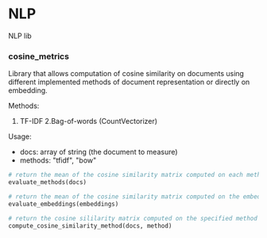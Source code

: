 # NLP
NLP lib 


### cosine_metrics
Library that allows computation of cosine similarity on documents using different implemented methods of document representation or directly on embedding.

Methods:
1. TF-IDF 
2.Bag-of-words (CountVectorizer) 
    
Usage:
- docs: array of string (the document to measure)
- methods: "tfidf", "bow"
```python
# return the mean of the cosine similarity matrix computed on each methods
evaluate_methods(docs)
```

```python
# return the mean of the cosine similarity matrix computed on the embedding
evaluate_embeddings(embeddings)
```

```python
# return the cosine sililarity matrix computed on the specified method of document representation
compute_cosine_similarity_method(docs, method)
```
